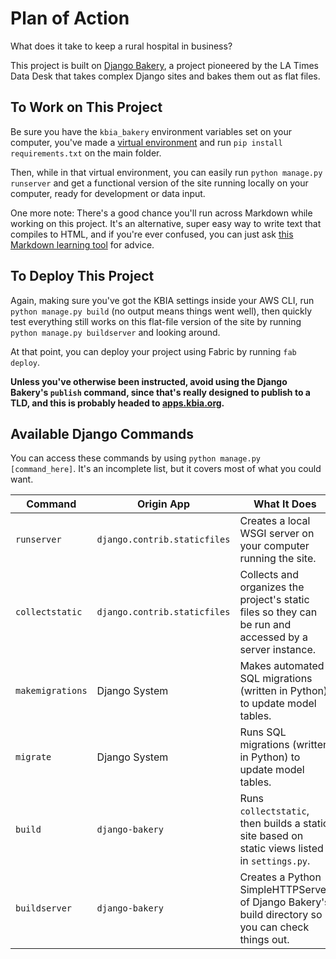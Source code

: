 # Plan of Action
What does it take to keep a rural hospital in business?

This project is built on [Django Bakery](https://github.com/datadesk/django-bakery), a project pioneered by the LA Times Data Desk that takes complex Django sites and bakes them out as flat files.

## To Work on This Project
Be sure you have the `kbia_bakery` environment variables set on your computer, you've made a [virtual environment](https://open.nytimes.com/set-up-your-mac-like-an-interactive-news-developer-bb8d2c4097e5?mcubz=1) and run `pip install requirements.txt` on the main folder.

Then, while in that virtual environment, you can easily run `python manage.py runserver` and get a functional version of the site running locally on your computer, ready for development or data input.

One more note: There's a good chance you'll run across Markdown while working on this project. It's an alternative, super easy way to write text that compiles to HTML, and if you're ever confused, you can just ask [this Markdown learning tool](http://mdcheatsheet.com/) for advice.

## To Deploy This Project
Again, making sure you've got the KBIA settings inside your AWS CLI, run `python manage.py build` (no output means things went well), then quickly test everything still works on this flat-file version of the site by running `python manage.py buildserver` and looking around.

At that point, you can deploy your project using Fabric by running `fab deploy`.

__Unless you've otherwise been instructed, avoid using the Django Bakery's `publish` command, since that's really designed to publish to a TLD, and this is probably headed to [apps.kbia.org](http://apps.kbia.org/).__

## Available Django Commands
You can access these commands by using `python manage.py [command_here]`. It's an incomplete list, but it covers most of what you could want.

|Command|Origin App|What It Does|
|-------|----------|------------|
|`runserver`|`django.contrib.staticfiles`|Creates a local WSGI server on your computer running the site.|
|`collectstatic`|`django.contrib.staticfiles`|Collects and organizes the project's static files so they can be run and accessed by a server instance.|
|`makemigrations`|Django System|Makes automated SQL migrations (written in Python) to update model tables.|
|`migrate`|Django System|Runs SQL migrations (written in Python) to update model tables.|
|`build`|`django-bakery`|Runs `collectstatic`, then builds a static site based on static views listed in `settings.py`.|
|`buildserver`|`django-bakery`|Creates a Python SimpleHTTPServer of Django Bakery's build directory so you can check things out.|

